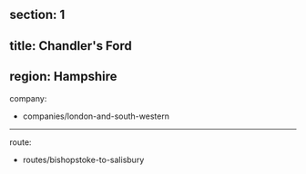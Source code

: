 ﻿section: 1
----
title: Chandler's Ford
----
region: Hampshire
----
company:
- companies/london-and-south-western
----
route:
- routes/bishopstoke-to-salisbury

